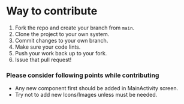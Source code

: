 # Way to contribute

1.  Fork the repo and create your branch from `main`.
2.  Clone the project to your own system.
3.  Commit changes to your own branch.
4.  Make sure your code lints.
5.  Push your work back up to your fork.
6.  Issue that pull request!

### Please consider following points while contributing

- Any new component first should be added in MainActivity screen.
- Try not to add new Icons/Images unless must be needed.
